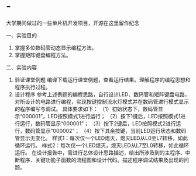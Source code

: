 # -
大学期间做过的一些单片机开发项目，开源在这里留作纪念

一、实验目的
1. 掌握多位数码管动态显示编程方法。
2. 掌握矩阵键盘编程方法。

二、实验内容
1. 验证课堂例题
编译下载运行课堂例题，查看运行结果。理解程序的编程思想和程序执行过程。
2. 设计程序
参考上述例题的编程思路，自行设计LED、数码管和矩阵键盘电路，对所设计的电路进行编程，实现按键控制流水灯模式并在数码管进行模式显示的程序编写与调试。
具体要求如下：
（1）初始状态下，数码管显示“000001”，LED按照模式1进行运行；
（2）按下1键后，LED按照模式1进行运行，数码管显示“000001”；
（3）按下2键后，LED按照模式2进行运行，数码管显示“000002”；
（4）按下其余按键，当前LED运行状态和数码管显示无变化。
样式1：每次仅一个LED熄灭，熄灭LED从L0至L7转移，如此循环运行。
样式2：每次仅一个LED熄灭，熄灭LED从L7至L0转移，如此循环运行。
在设计报告中，需进行总体设计思路描述，给出所涉及到的主程序、中断程序、关键功能子函数的流程图和设计代码。描述程序调试结果及出现的问题。
